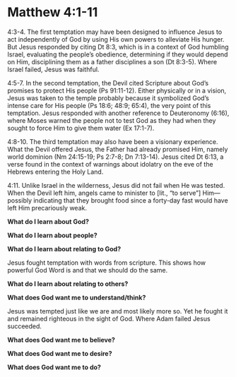 # Matthew 4:1-11

4:3-4. The first temptation may have been designed to influence Jesus to act independently of God by using His own powers to alleviate His hunger. But Jesus responded by citing Dt 8:3, which is in a context of God humbling Israel, evaluating the people’s obedience, determining if they would depend on Him, disciplining them as a father disciplines a son (Dt 8:3-5). Where Israel failed, Jesus was faithful.

4:5-7. In the second temptation, the Devil cited Scripture about God’s promises to protect His people (Ps 91:11-12). Either physically or in a vision, Jesus was taken to the temple probably because it symbolized God’s intense care for His people (Ps 18:6; 48:9; 65:4), the very point of this temptation. Jesus responded with another reference to Deuteronomy (6:16), where Moses warned the people not to test God as they had when they sought to force Him to give them water (Ex 17:1-7).

4:8-10. The third temptation may also have been a visionary experience. What the Devil offered Jesus, the Father had already promised Him, namely world dominion (Nm 24:15-19; Ps 2:7-8; Dn 7:13-14). Jesus cited Dt 6:13, a verse found in the context of warnings about idolatry on the eve of the Hebrews entering the Holy Land.

4:11. Unlike Israel in the wilderness, Jesus did not fail when He was tested. When the Devil left him, angels came to minister to [lit., “to serve”] Him—possibly indicating that they brought food since a forty-day fast would have left Him precariously weak.

**What do I learn about God?** 

**What do I learn about people?** 

**What do I learn about relating to God?** 

Jesus fought temptation with words from scripture. This shows how powerful God Word is and that we should do the same.

**What do I learn about relating to others?**

**What does God want me to understand/think?** 

Jesus was tempted just like we are and most likely more so.  Yet he fought it and remained righteous in the sight of God. Where Adam failed Jesus succeeded.  

**What does God want me to believe?**

**What does God want me to desire?**

**What does God want me to do?**

